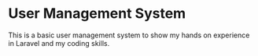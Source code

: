 <h1>User Management System</h1>

<p>This is a basic user management system to show my hands on experience in Laravel and my coding skills.</p>